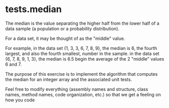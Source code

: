 # tests.median

The median is the value separating the higher half from the lower half of a data sample (a population or a probability distribution). 

For a data set, it may be thought of as the "middle" value. 

For example, in the data set {1, 3, 3, 6, 7, 8, 9}, the median is 6, the fourth largest, and also the fourth smallest, number in the sample. in the data set {6, 7, 8, 9, 1, 3}, the median is 6.5 begin the average of the 2 "middle" values 6 and 7.

The purpose of this exercise is to implement the algorithm that computes the median for an integer array and the associated unit tests.

Feel free to modify everything (assembly names and structure, class names, method names, code organization, etc.) so that we get a feeling on how you code
